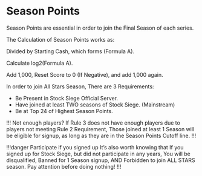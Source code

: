 # Season Points 

Season Points are essential in order to join the Final Season of each series.

The Calculation of Season Points works as:

Divided by Starting Cash, which forms (Formula A).

Calculate log2(Formula A).

Add 1,000, Reset Score to 0 (If Negative), and add 1,000 again.



In order to join All Stars Season, There are 3 Requirements:
- Be Present in Stock Siege Official Server.
- Have joined at least TWO seasons of Stock Siege. (Mainstream)
- Be at Top 24 of Highest Season Points.

!!! Not enough players?
If Rule 3 does not have enough players due to players not meeting Rule 2 Requirement, Those joined at least 1 Season will be eligible for signup, as long as they are in the Season Points Cutoff line.
!!!

!!!danger Participate if you signed up
It’s also worth knowing that If you signed up for Stock Siege, but did not participate in any years, You will be disqualified, Banned for 1 Season signup, AND Forbidden to join ALL STARS season. Pay attention before doing nothing!
!!!

